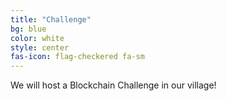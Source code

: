 ```yaml
---
title: "Challenge"
bg: blue
color: white
style: center
fas-icon: flag-checkered fa-sm
---
```

<div>
    <p>We will host a Blockchain Challenge in our village!</p>
</div>
